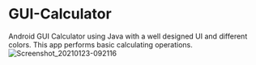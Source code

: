 # GUI-Calculator
Android GUI Calculator using Java with a well designed UI and different colors. This app performs basic calculating operations.
![Screenshot_20210123-092116](https://user-images.githubusercontent.com/64889275/105572249-0bc94600-5d7c-11eb-9f2b-4e178ee9a61e.png)
